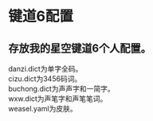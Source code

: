 # 键道6配置
存放我的星空键道6个人配置。
---
danzi.dict为单字全码。  
cizu.dict为3456码词。  
buchong.dict为声声字和一简字。  
wxw.dict为声笔字和声笔笔词。  
weasel.yaml为皮肤。
